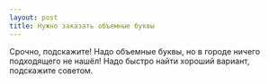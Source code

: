 ```yaml
---
layout: post 
title: Нужно заказать объемные буквы 
--- 
```

Срочно, подскажите! Надо объемные буквы, но в городе ничего подходящего не нашёл! Надо быстро найти хороший вариант, подскажите советом.
